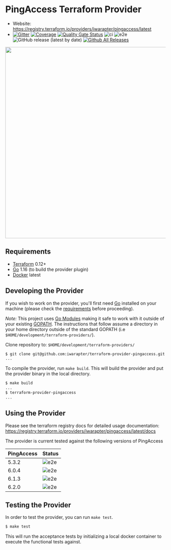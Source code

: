 PingAccess Terraform Provider
==================

- Website: https://registry.terraform.io/providers/iwarapter/pingaccess/latest
- [![Gitter](https://badges.gitter.im/iwarapter/terraform-provider-pingaccess.svg)](https://gitter.im/iwarapter/terraform-provider-pingaccess?utm_source=badge&utm_medium=badge&utm_campaign=pr-badge)
  [![Coverage](https://sonarcloud.io/api/project_badges/measure?project=github.com.iwarapter.terraform-provider-pingaccess&metric=coverage)](https://sonarcloud.io/dashboard?id=github.com.iwarapter.terraform-provider-pingaccess)
  [![Quality Gate Status](https://sonarcloud.io/api/project_badges/measure?project=github.com.iwarapter.terraform-provider-pingaccess&metric=alert_status)](https://sonarcloud.io/dashboard?id=github.com.iwarapter.terraform-provider-pingaccess)
  ![ci](https://github.com/iwarapter/terraform-provider-pingaccess/workflows/ci/badge.svg)
  ![e2e](https://github.com/iwarapter/terraform-provider-pingaccess/workflows/e2e/badge.svg)
  ![GitHub release (latest by date)](https://img.shields.io/github/v/release/iwarapter/terraform-provider-pingaccess)
  [![Github All Releases](https://img.shields.io/github/downloads/iwarapter/terraform-provider-pingaccess/total.svg)]()

<img src="https://cdn.rawgit.com/hashicorp/terraform-website/master/content/source/assets/images/logo-hashicorp.svg" width="600px">

Requirements
------------

- [Terraform](https://www.terraform.io/downloads.html) 0.12+
- [Go](https://golang.org/doc/install) 1.16 (to build the provider plugin)
- [Docker](https://www.docker.com/products/docker-desktop) latest

Developing the Provider
---------------------

If you wish to work on the provider, you'll first need [Go](http://www.golang.org) installed on your machine (please check the [requirements](https://github.com/iwarapter/terraform-provider-pingaccess#requirements) before proceeding).

*Note:* This project uses [Go Modules](https://blog.golang.org/using-go-modules) making it safe to work with it outside of your existing [GOPATH](http://golang.org/doc/code.html#GOPATH). The instructions that follow assume a directory in your home directory outside of the standard GOPATH (i.e `$HOME/development/terraform-providers/`).

Clone repository to: `$HOME/development/terraform-providers/`

```sh
$ git clone git@github.com:iwarapter/terraform-provider-pingaccess.git
...
```

To compile the provider, run `make build`. This will build the provider and put the provider binary in the local directory.

```sh
$ make build
...
$ terraform-provider-pingaccess
...
```

Using the Provider
----------------------

Please see the terraform registry docs for detailed usage documentation:
https://registry.terraform.io/providers/iwarapter/pingaccess/latest/docs

The provider is current tested against the following versions of PingAccess

| PingAccess | Status |
|------------|--------|
| 5.3.2 | ![e2e](https://github.com/iwarapter/terraform-provider-pingaccess/workflows/e2e/badge.svg)|
| 6.0.4 | ![e2e](https://github.com/iwarapter/terraform-provider-pingaccess/workflows/e2e/badge.svg)|
| 6.1.3 | ![e2e](https://github.com/iwarapter/terraform-provider-pingaccess/workflows/e2e/badge.svg)|
| 6.2.0 | ![e2e](https://github.com/iwarapter/terraform-provider-pingaccess/workflows/e2e/badge.svg)|

Testing the Provider
---------------------------

In order to test the provider, you can run `make test`.

```sh
$ make test
```

This will run the acceptance tests by initializing a local docker container to execute the functional tests against.
